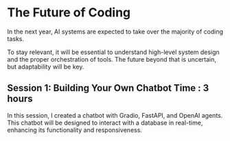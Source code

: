 # The Future of Coding

In the next year, AI systems are expected to take over the majority of coding tasks. 

To stay relevant, it will be essential to understand high-level system design and the proper orchestration of tools. The future beyond that is uncertain, but adaptability will be key.

## Session 1: Building Your Own Chatbot Time : 3 hours

In this session, I created a chatbot with Gradio, FastAPI, and OpenAI agents. This chatbot will be designed to interact with a database in real-time, enhancing its functionality and responsiveness.







